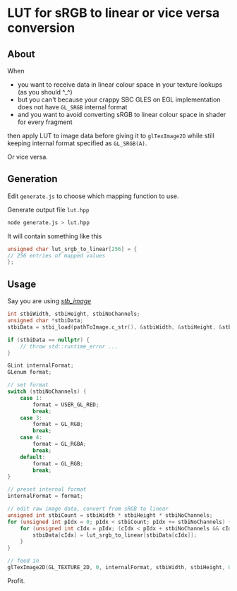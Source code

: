 # LUT for sRGB to linear or vice versa conversion

## About

When

* you want to receive data in linear colour space in your texture lookups (as you should ^_^)
* but you can't because your crappy SBC GLES on EGL implementation does not have `GL_SRGB` internal format
* and you want to avoid converting sRGB to linear colour space in shader for every fragment

then apply LUT to image data before giving it to `glTexImage2D` while still keeping internal format specified as `GL_SRGB(A)`.

Or vice versa.


## Generation

Edit `generate.js` to choose which mapping function to use.

Generate output file `lut.hpp`

```sh
node generate.js > lut.hpp
```

It will contain something like this

```c++
unsigned char lut_srgb_to_linear[256] = {
// 256 entries of mapped values
};
```

## Usage

Say you are using [*stb_image*](https://github.com/nothings/stb)


```c++
int stbiWidth, stbiHeight, stbiNoChannels;
unsigned char *stbiData;
stbiData = stbi_load(pathToImage.c_str(), &stbiWidth, &stbiHeight, &stbiNoChannels, 0);

if (stbiData == nullptr) {
	// throw std::runtime_error ...
}

GLint internalFormat;
GLenum format;

// set format
switch (stbiNoChannels) {
    case 1:
        format = USER_GL_RED;
        break;
    case 3:
        format = GL_RGB;
        break;
    case 4:
        format = GL_RGBA;
        break;
    default:
        format = GL_RGB;
        break;
}

// preset internal format
internalFormat = format;

// edit raw image data, convert from sRGB to linear
unsigned int stbiCount = stbiWidth * stbiHeight * stbiNoChannels;
for (unsigned int pIdx = 0; pIdx < stbiCount; pIdx += stbiNoChannels) {
    for (unsigned int cIdx = pIdx; (cIdx < pIdx + stbiNoChannels && cIdx < pIdx + 3); cIdx++) {
        stbiData[cIdx] = lut_srgb_to_linear[stbiData[cIdx]];
    }
}

// feed in
glTexImage2D(GL_TEXTURE_2D, 0, internalFormat, stbiWidth, stbiHeight, 0, format, GL_UNSIGNED_BYTE, stbiData);
```


Profit.